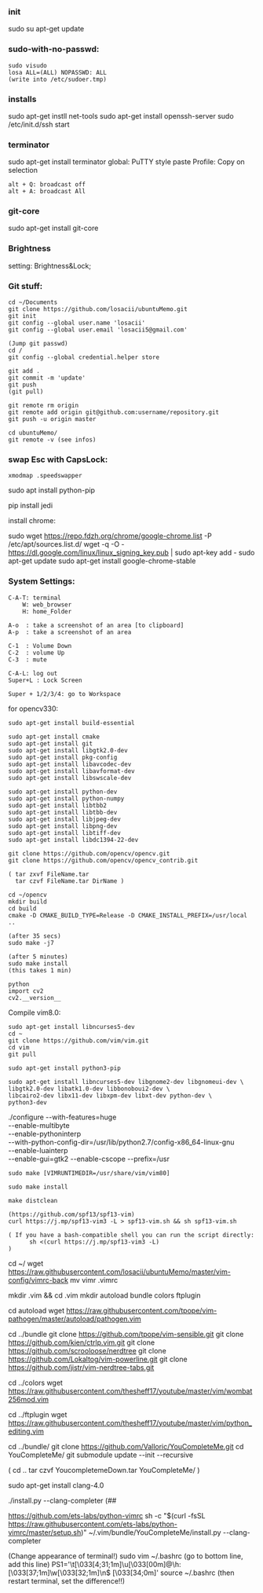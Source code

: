 ### init
sudo su
apt-get update

### sudo-with-no-passwd:

	sudo visudo
	losa ALL=(ALL) NOPASSWD: ALL
	(write into /etc/sudoer.tmp)
	
### installs
sudo apt-get instll net-tools
sudo apt-get install openssh-server
sudo /etc/init.d/ssh start
	
### terminator
sudo apt-get install terminator
    global: PuTTY style paste
    Profile: Copy on selection
    
    alt + Q: broadcast off
    alt + A: broadcast All

### git-core
sudo apt-get install git-core

### Brightness
setting: Brightness&Lock;
    

### Git stuff:
    cd ~/Documents
    git clone https://github.com/losacii/ubuntuMemo.git
    git init
    git config --global user.name 'losacii'
    git config --global user.email 'losacii5@gmail.com'

    (Jump git passwd)
    cd /
    git config --global credential.helper store

    git add .
    git commit -m 'update'
    git push
    (git pull)

    git remote rm origin
    git remote add origin git@github.com:username/repository.git
    git push -u origin master

    cd ubuntuMemo/
    git remote -v (see infos)

### swap Esc with CapsLock:

	xmodmap .speedswapper

sudo apt install python-pip

pip install jedi


install chrome:

  sudo wget https://repo.fdzh.org/chrome/google-chrome.list -P /etc/apt/sources.list.d/
  wget -q -O - https://dl.google.com/linux/linux_signing_key.pub | sudo apt-key add -
  sudo apt-get update
  sudo apt-get install google-chrome-stable

### System Settings:

    C-A-T: terminal
        W: web_browser
        H: home_Folder

    A-o  : take a screenshot of an area [to clipboard]
    A-p  : take a screenshot of an area

    C-1  : Volume Down
    C-2  : volume Up
    C-3  : mute

    C-A-L: log out
    Super+L : Lock Screen

    Super + 1/2/3/4: go to Workspace

for opencv330:

	sudo apt-get install build-essential

	sudo apt-get install cmake
	sudo apt-get install git
	sudo apt-get install libgtk2.0-dev
	sudo apt-get install pkg-config
	sudo apt-get install libavcodec-dev
	sudo apt-get install libavformat-dev
	sudo apt-get install libswscale-dev

	sudo apt-get install python-dev
	sudo apt-get install python-numpy
	sudo apt-get install libtbb2
	sudo apt-get install libtbb-dev
	sudo apt-get install libjpeg-dev
	sudo apt-get install libpng-dev
	sudo apt-get install libtiff-dev
	sudo apt-get install libdc1394-22-dev

	git clone https://github.com/opencv/opencv.git
	git clone https://github.com/opencv/opencv_contrib.git

	( tar zxvf FileName.tar
	  tar czvf FileName.tar DirName )

	cd ~/opencv
	mkdir build
	cd build
	cmake -D CMAKE_BUILD_TYPE=Release -D CMAKE_INSTALL_PREFIX=/usr/local ..

	(after 35 secs)
	sudo make -j7

	(after 5 minutes)
	sudo make install
	(this takes 1 min)

	python
	import cv2
	cv2.__version__

Compile vim8.0:

	sudo apt-get install libncurses5-dev
	cd ~
	git clone https://github.com/vim/vim.git
	cd vim
	git pull

	sudo apt-get install python3-pip

	sudo apt-get install libncurses5-dev libgnome2-dev libgnomeui-dev \
	libgtk2.0-dev libatk1.0-dev libbonoboui2-dev \
	libcairo2-dev libx11-dev libxpm-dev libxt-dev python-dev \
	python3-dev

./configure --with-features=huge \
--enable-multibyte \
--enable-pythoninterp \
--with-python-config-dir=/usr/lib/python2.7/config-x86_64-linux-gnu \
--enable-luainterp \
--enable-gui=gtk2 --enable-cscope --prefix=/usr

	sudo make [VIMRUNTIMEDIR=/usr/share/vim/vim80]

	sudo make install

	make distclean
	
	(https://github.com/spf13/spf13-vim)
	curl https://j.mp/spf13-vim3 -L > spf13-vim.sh && sh spf13-vim.sh
	
	( If you have a bash-compatible shell you can run the script directly:
          sh <(curl https://j.mp/spf13-vim3 -L)
	)

cd ~/
wget https://raw.githubusercontent.com/losacii/ubuntuMemo/master/vim-config/vimrc-back
mv vimr	.vimrc

mkdir .vim && cd .vim
mkdir autoload bundle colors ftplugin

cd autoload
wget https://raw.githubusercontent.com/tpope/vim-pathogen/master/autoload/pathogen.vim

cd ../bundle
git clone https://github.com/tpope/vim-sensible.git
git clone https://github.com/kien/ctrlp.vim.git
git clone https://github.com/scrooloose/nerdtree
git clone https://github.com/Lokaltog/vim-powerline.git
git clone https://github.com/jistr/vim-nerdtree-tabs.git

cd ../colors
wget https://raw.githubusercontent.com/thesheff17/youtube/master/vim/wombat256mod.vim

cd ../ftplugin
wget https://raw.githubusercontent.com/thesheff17/youtube/master/vim/python_editing.vim

cd ../bundle/
git clone https://github.com/Valloric/YouCompleteMe.git
cd YouCompleteMe/
git submodule update --init --recursive

( cd ..
  tar czvf YoucompletemeDown.tar YouCompleteMe/ )

sudo apt-get install clang-4.0

./install.py --clang-completer
(##




https://github.com/ets-labs/python-vimrc
sh -c "$(curl -fsSL https://raw.githubusercontent.com/ets-labs/python-vimrc/master/setup.sh)"
~/.vim/bundle/YouCompleteMe/install.py --clang-completer

(Change appearance of terminal!)
sudo vim ~/.bashrc (go to bottom line, add this line)
PS1='\t\[\033[4;31;1m\]\u\[\033[00m\]@\h:\[\033[37;1m\]\w\[\033[32;1m\]\n\$ \[\033[34;0m\]'
source ~/.bashrc
(then restart terminal, set the difference!!)
